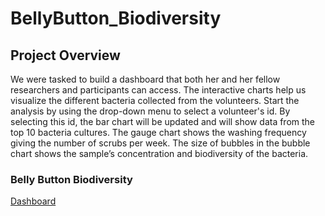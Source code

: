 # BellyButton_Biodiversity

## Project Overview

We were tasked to build a dashboard that both her and her fellow researchers and participants can access. The interactive charts help us visualize the different bacteria collected from the volunteers. Start the analysis by using the drop-down menu to select a volunteer's id. By selecting this id, the bar chart will be updated and will show data from the top 10 bacteria cultures. The gauge chart shows the washing frequency giving the number of scrubs per week.  The size of bubbles in the bubble chart shows the sample’s concentration and biodiversity of the bacteria.
   
### Belly Button Biodiversity
[Dashboard](https://vikashnin.github.io/BellyButton_Biodiversity/)
